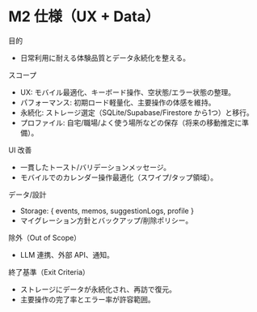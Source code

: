 # M2 仕様（UX + Data）

目的
- 日常利用に耐える体験品質とデータ永続化を整える。

スコープ
- UX: モバイル最適化、キーボード操作、空状態/エラー状態の整理。
- パフォーマンス: 初期ロード軽量化、主要操作の体感を維持。
- 永続化: ストレージ選定（SQLite/Supabase/Firestore から1つ）と移行。
- プロファイル: 自宅/職場/よく使う場所などの保存（将来の移動推定に準備）。

UI 改善
- 一貫したトースト/バリデーションメッセージ。
- モバイルでのカレンダー操作最適化（スワイプ/タップ領域）。

データ/設計
- Storage: {
  events, memos, suggestionLogs, profile
}
- マイグレーション方針とバックアップ/削除ポリシー。

除外（Out of Scope）
- LLM 連携、外部 API、通知。

終了基準（Exit Criteria）
- ストレージにデータが永続化され、再訪で復元。
- 主要操作の完了率とエラー率が許容範囲。

